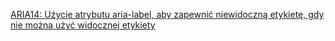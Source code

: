 [ARIA14: Użycie atrybutu aria-label, aby zapewnić niewidoczną etykietę, gdy nie można użyć widocznej etykiety](https://www.w3.org/WAI/WCAG21/Techniques/aria/ARIA14.html)
